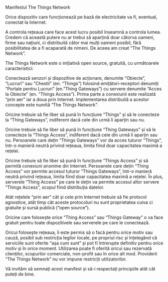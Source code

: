 Manifestul The Things Network

Orice dispozitiv care funcționează pe bază de electricitate va fi, eventual, conectat la Internet.

A controla rețeaua care face acest lucru posibil înseamnă a controla lumea. Credem că această putere nu ar trebui să aparțină doar câtorva oameni, firme sau națiuni, ci distribuită câtor mai mulți oameni posibil, fără posibilitatea de a fi acaparată de nimeni. De aceea am creat “The Things Network”.

The Things Network este o inițiativă open source, gratuită, cu următoarele caracteristici:

Conectează senzori și dispozitive de acționare, denumite “Obiecte”, “Lucruri” sau “Chestii” (en. “Things”) folosind emițători-receptori denumiți “Portale pentru Lucruri” (en.”Thing Gateways”) cu servere denumite  “Acces la Obiecte” (en. “Things Access”).
Prima parte a conexiunii este realizată “prin aer” iar a doua prin Internet. Implementarea distribuită a acestor concepte este numită “The Things Network”.

Oricine trebuie să fie liber să pună în funcțiune “Things” și să le conecteze la “Thing Gateways”, indiferent dacă cele din urmă îi aparțin sau nu.

Oricine trebuie să fie liber să pună în funcțiune “Thing Gateways” și să le conecteze la “Things Access”, indiferent dacă cele din urmă îi aparțin sau nu. Persoanele care dețin “Things Gateways” vor da acces tuturor “Things”, într-o manieră neutră privind rețeaua, limita fiind doar capacitatea maximă a rețelei.

Oricine trebuie să fie liber să pună în funcțiune “Things Access” și să permită conexiuni anonime din Internet. Persoanele care dețin “Thing Access” vor permite accesul tuturor “Things Gateways”, într-o manieră neutră privind rețeaua, limita fiind doar capacitatea maximă a rețelei. În plus, serverele “Thing Access” pe care le dețin va permite accesul altor servere “Things Access”, scopul fiind distribuția datelor.

Atât rețelele “prin aer” cât și cele prin Internet trebuie să fie protocol agnostice, atât timp cât aceste protocoluri nu sunt proprietatea cuiva ci gratuite și sursă publică (“open source”).

Oricine care folosește orice “Thing Access” sau “Things Gateway” o va face gratuit pentru toate dispozitivele sau serverele pe care le conectează.

Oricui folosește rețeaua, îi este permis să o facă pentru orice motiv sau cauză, posibil sub restricția legilor locale, pe propriul risc și înțelegând că serviciile sunt oferite “așa cum sunt” și pot fi întrerupte definitiv pentru orice motiv și în orice moment. Utilizarea poate fi oferită oricui sau rezervată clienților, scopurilor comerciale, non-profit sau în orice alt mod.  Providerii “The Things Network” nu vor impune restricții utilizatorilor.

Vă invităm să semnați acest manifest și să-i respectați principiile atât cât puteți de bine.
